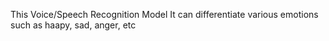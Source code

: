 This Voice/Speech Recognition Model
It can differentiate various emotions such as haapy, sad, anger, etc
